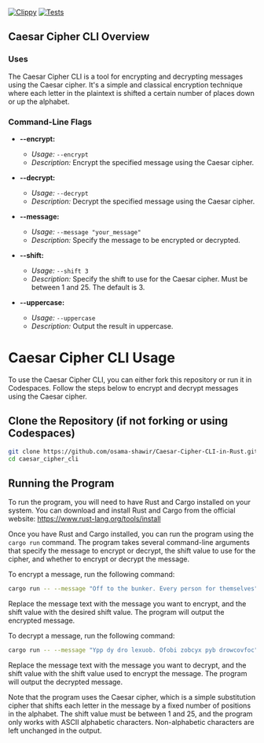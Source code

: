 [![Clippy](https://github.com/osama-shawir/Caesar-Cipher-CLI-in-Rust/actions/workflows/lint.yml/badge.svg)](https://github.com/osama-shawir/Caesar-Cipher-CLI-in-Rust/actions/workflows/lint.yml)
[![Tests](https://github.com/osama-shawir/Caesar-Cipher-CLI-in-Rust/actions/workflows/tests.yml/badge.svg)](https://github.com/osama-shawir/Caesar-Cipher-CLI-in-Rust/actions/workflows/tests.yml)

## Caesar Cipher CLI Overview

### Uses

The Caesar Cipher CLI is a tool for encrypting and decrypting messages using the Caesar cipher. It's a simple and classical encryption technique where each letter in the plaintext is shifted a certain number of places down or up the alphabet.

### Command-Line Flags

- **--encrypt:**
  - *Usage:* `--encrypt`
  - *Description:* Encrypt the specified message using the Caesar cipher.

- **--decrypt:**
  - *Usage:* `--decrypt`
  - *Description:* Decrypt the specified message using the Caesar cipher.

- **--message:**
  - *Usage:* `--message "your_message"`
  - *Description:* Specify the message to be encrypted or decrypted.

- **--shift:**
  - *Usage:* `--shift 3`
  - *Description:* Specify the shift to use for the Caesar cipher. Must be between 1 and 25. The default is 3.

- **--uppercase:**
  - *Usage:* `--uppercase`
  - *Description:* Output the result in uppercase.

# Caesar Cipher CLI Usage

To use the Caesar Cipher CLI, you can either fork this repository or run it in Codespaces. Follow the steps below to encrypt and decrypt messages using the Caesar cipher.

## Clone the Repository (if not forking or using Codespaces)

```bash
git clone https://github.com/osama-shawir/Caesar-Cipher-CLI-in-Rust.git
cd caesar_cipher_cli
```

## Running the Program

To run the program, you will need to have Rust and Cargo installed on your system. You can download and install Rust and Cargo from the official website: https://www.rust-lang.org/tools/install

Once you have Rust and Cargo installed, you can run the program using the `cargo run` command. The program takes several command-line arguments that specify the message to encrypt or decrypt, the shift value to use for the cipher, and whether to encrypt or decrypt the message.

To encrypt a message, run the following command:

```bash
cargo run -- --message "Off to the bunker. Every person for themselves" --encrypt --shift 10
```
Replace the message text with the message you want to encrypt, and the shift value with the desired shift value. The program will output the encrypted message.

To decrypt a message, run the following command:

```bash
cargo run -- --message "Ypp dy dro lexuob. Ofobi zobcyx pyb drowcovfoc" --decrypt --shift 10
```

Replace the message text with the message you want to decrypt, and the shift value with the shift value used to encrypt the message. The program will output the decrypted message.

Note that the program uses the Caesar cipher, which is a simple substitution cipher that shifts each letter in the message by a fixed number of positions in the alphabet. The shift value must be between 1 and 25, and the program only works with ASCII alphabetic characters. Non-alphabetic characters are left unchanged in the output.